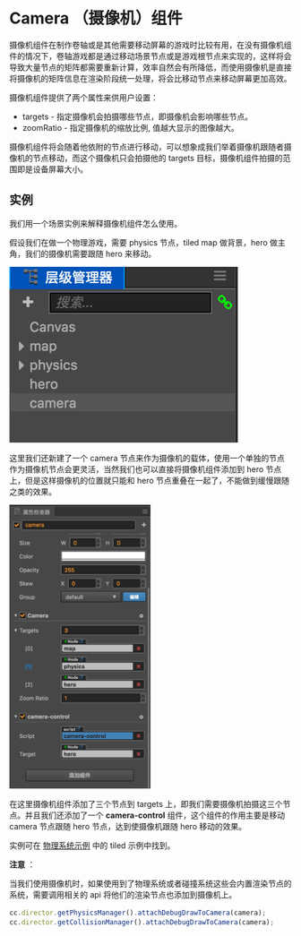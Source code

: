 # Camera （摄像机）组件

摄像机组件在制作卷轴或是其他需要移动屏幕的游戏时比较有用，在没有摄像机组件的情况下，卷轴游戏都是通过移动场景节点或是游戏根节点来实现的，这样将会导致大量节点的矩阵都需要重新计算，效率自然会有所降低，而使用摄像机是直接将摄像机的矩阵信息在渲染阶段统一处理，将会比移动节点来移动屏幕更加高效。

摄像机组件提供了两个属性来供用户设置：

- targets - 指定摄像机会拍摄哪些节点，即摄像机会影响哪些节点。
- zoomRatio - 指定摄像机的缩放比例, 值越大显示的图像越大。

摄像机组件将会随着他依附的节点进行移动，可以想象成我们举着摄像机跟随者摄像机的节点移动，而这个摄像机只会拍摄他的 targets 目标，摄像机组件拍摄的范围即是设备屏幕大小。

## 实例

我们用一个场景实例来解释摄像机组件怎么使用。

假设我们在做一个物理游戏，需要 physics 节点，tiled map 做背景，hero 做主角，我们的摄像机需要跟随 hero 来移动。

![camera-1](./camera/camera-1.png)

这里我们还新建了一个 camera 节点来作为摄像机的载体，使用一个单独的节点作为摄像机节点会更灵活，当然我们也可以直接将摄像机组件添加到 hero 节点上，但是这样摄像机的位置就只能和 hero 节点重叠在一起了，不能做到缓慢跟随之类的效果。

<img src="./camera/camera-2.png" style="width:50%;height:50%"></img>

在这里摄像机组件添加了三个节点到 targets 上，即我们需要摄像机拍摄这三个节点。并且我们还添加了一个 **camera-control** 组件，这个组件的作用主要是移动 camera 节点跟随 hero 节点，达到使摄像机跟随 hero 移动的效果。

实例可在 [物理系统示例](https://github.com/2youyou2/physics-example) 中的 tiled 示例中找到。

**注意** ：

当我们使用摄像机时，如果使用到了物理系统或者碰撞系统这些会内置渲染节点的系统，需要调用相关的 api 将他们的渲染节点也添加到摄像机上。

```javascript
cc.director.getPhysicsManager().attachDebugDrawToCamera(camera);
cc.director.getCollisionManager().attachDebugDrawToCamera(camera);
```
